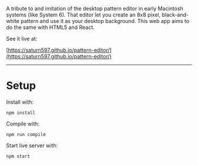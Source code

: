 A tribute to and imitation of the desktop pattern editor in early Macintosh systems (like System 6). That editor let you create an 8x8 pixel, black-and-white pattern and use it as your desktop background. This web app aims to do the same with HTML5 and React.

See it live at:

[https://saturn597.github.io/pattern-editor/](https://saturn597.github.io/pattern-editor/)

-----

Setup
=====
Install with:

`npm install`

Compile with:

`npm run compile`

Start live server with:

`npm start`

